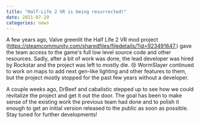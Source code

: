 ```yaml
---
title: "Half-Life 2 VR is being resurrected!"
date: 2021-07-29
categories: news
---
```


A few years ago, Valve greenlit the Half Life 2 VR mod project (https://steamcommunity.com/sharedfiles/filedetails/?id=923491647,) gave the team access to the game's full low level source code and other resources. Sadly, after a bit of work was done, the lead developer was hired by Rockstar and the project was left to mostly die. 😢  WormSlayer continued to work on maps to add next gen-like lighting and other features to them, but the project mostly stopped for the past few years without a developer.

A couple weeks ago, DrBeef and cabalistic stepped up to see how we could revitalize the project and get it out the door. The goal has been to make sense of the existing work the previous team had done and to polish it enough to get an initial version released to the public as soon as possible. Stay tuned for further developments!